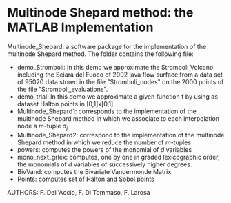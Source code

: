 # Multinode Shepard method: the MATLAB Implementation
Multinode_Shepard: a software package for the implementation of the multinode Shepard method. The folder contains the following file:
- demo_Stromboli: In this demo we approximate the Stromboli Volcano including the Sciara del Fuoco of 2002 lava flow surface from a data set of 95020 data stored in the file "Stromboli_nodes" on the 2000 points of the file "Stromboli_evaluations".
- demo_trial: In this demo we approximate a given function f by using as dataset Halton points in  [0,1]x[0,1]
- Multinode_Shepard1: corresponds to the implementation of the multinode Shepard method in which we associate to each interpolation node a $m$-tuple $\sigma_j$
- Multinode_Shepard2: correspond to the implementation of the multinode Shepard method in which we reduce the number of $m$-tuples
- powers: computes the powers of the monomial of $d$ variables
- mono_next_grlex: computes, one by one in graded lexicographic order, the monomials of $d$ variables of successively higher degrees.
- BivVand: computes the Bivariate Vandermonde Matrix
- Points: computes set of Halton and Sobol points


AUTHORS:
F. Dell'Accio, F. Di Tommaso, F. Larosa
